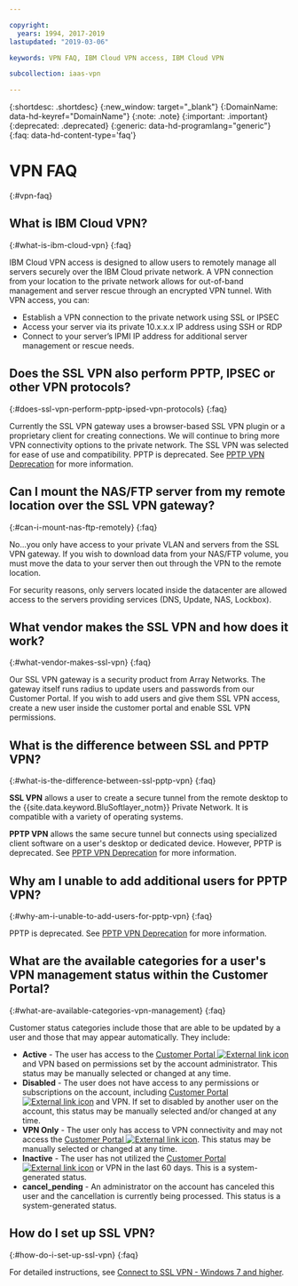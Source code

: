 ```yaml
---

copyright:
  years: 1994, 2017-2019
lastupdated: "2019-03-06"

keywords: VPN FAQ, IBM Cloud VPN access, IBM Cloud VPN

subcollection: iaas-vpn

---
```


{:shortdesc: .shortdesc}
{:new_window: target="_blank"}
{:DomainName: data-hd-keyref="DomainName"}
{:note: .note}
{:important: .important}
{:deprecated: .deprecated}
{:generic: data-hd-programlang="generic"}
{:faq: data-hd-content-type='faq'}

# VPN FAQ
{:#vpn-faq}

## What is IBM Cloud VPN?
{:#what-is-ibm-cloud-vpn}
{:faq}

IBM Cloud VPN access is designed to allow users to remotely manage all servers securely over the IBM Cloud private network.  A VPN connection from your location to the private network allows for out-of-band management and server rescue through an encrypted VPN tunnel. With VPN access, you can:

* Establish a VPN connection to the private network using SSL or IPSEC
* Access your server via its private 10.x.x.x IP address using SSH or RDP
* Connect to your server’s IPMI IP address for additional server management or rescue needs.


## Does the SSL VPN also perform PPTP, IPSEC or other VPN protocols?
{:#does-ssl-vpn-perform-pptp-ipsed-vpn-protocols}
{:faq}

Currently the SSL VPN gateway uses a browser-based SSL VPN plugin or a proprietary client for creating connections. We will continue to bring more VPN connectivity options to the private network. The SSL VPN was selected for ease of use and compatibility. PPTP is deprecated. See [PPTP VPN Deprecation](/docs/infrastructure/iaas-vpn?topic=VPN-pptp-vpn-deprecation) for more information.



## Can I mount the NAS/FTP server from my remote location over the SSL VPN gateway?
{:#can-i-mount-nas-ftp-remotely}
{:faq}

No...you only have access to your private VLAN and servers from the SSL VPN gateway. If you wish to download data from your NAS/FTP volume, you must move the data to your server then out through the VPN to the remote location.

For security reasons, only servers located inside the datacenter are allowed access to the servers providing services (DNS, Update, NAS, Lockbox).


## What vendor makes the SSL VPN and how does it work?
{:#what-vendor-makes-ssl-vpn}
{:faq}

Our SSL VPN gateway is a security product from Array Networks.  The gateway itself runs radius to update users and passwords from our Customer Portal. If you wish to add users and give them SSL VPN access, create a new user inside the customer portal and enable SSL VPN permissions.


## What is the difference between SSL and PPTP VPN?
{:#what-is-the-difference-between-ssl-pptp-vpn}
{:faq}

**SSL VPN** allows a user to create a secure tunnel from the remote desktop to the {{site.data.keyword.BluSoftlayer_notm}} Private Network. It is compatible with a variety of operating systems.

**PPTP VPN** allows the same secure tunnel but connects using specialized client software on a user's desktop or dedicated device. However, PPTP is deprecated. See [PPTP VPN Deprecation](/docs/infrastructure/iaas-vpn?topic=VPN-pptp-vpn-deprecation) for more information.

## Why am I unable to add additional users for PPTP VPN?
{:#why-am-i-unable-to-add-users-for-pptp-vpn}
{:faq}

PPTP is deprecated. See [PPTP VPN Deprecation](/docs/infrastructure/iaas-vpn?topic=VPN-pptp-vpn-deprecation) for more information.

## What are the available categories for a user's VPN management status within the Customer Portal?
{:#what-are-available-categories-vpn-management}
{:faq}

Customer status categories include those that are able to be updated by a user and those that may appear automatically. They include:

* **Active** - The user has access to the [Customer Portal ![External link icon](../../icons/launch-glyph.svg "External link icon")](https://control.softlayer.com/) and VPN based on permissions set by the account administrator. This status may be manually selected or changed at any time.
* **Disabled** - The user does not have access to any permissions or subscriptions on the account, including [Customer Portal ![External link icon](../../icons/launch-glyph.svg "External link icon")](https://control.softlayer.com/) and VPN. If set to disabled by another user on the account, this status may be manually selected and/or changed at any time.
* **VPN Only** - The user only has access to VPN connectivity and may not access the [Customer Portal ![External link icon](../../icons/launch-glyph.svg "External link icon")](https://control.softlayer.com/). This status may be manually selected or changed at any time.
* **Inactive** - The user has not utilized the [Customer Portal ![External link icon](../../icons/launch-glyph.svg "External link icon")](https://control.softlayer.com/) or VPN in the last 60 days. This is a system-generated status.
* **cancel_pending** - An administrator on the account has canceled this user and the cancellation is currently being processed. This status is a system-generated status.

## How do I set up SSL VPN?
{:#how-do-i-set-up-ssl-vpn}
{:faq}

For detailed instructions, see [Connect to SSL VPN - Windows 7 and higher](/docs/infrastructure/iaas-vpn?topic=VPN-connect-ssl-vpn-windows7#connect-ssl-vpn-windows7).


